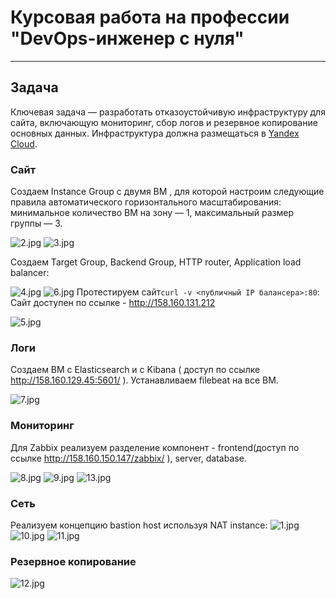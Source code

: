 #  Курсовая работа на профессии "DevOps-инженер с нуля"

---------
## Задача
Ключевая задача — разработать отказоустойчивую инфраструктуру для сайта, включающую мониторинг, сбор логов и резервное копирование основных данных. Инфраструктура должна размещаться в [Yandex Cloud](https://cloud.yandex.com/).

### Сайт
Cоздаем Instance Group с двумя ВМ , для которой настроим следующие правила автоматического горизонтального масштабирования: минимальное количество ВМ на зону — 1, максимальный размер группы — 3.

![2.jpg](./img/2.jpg)
![3.jpg](./img/3.jpg)

Создаем Target Group, Backend Group, HTTP router, Application load balancer:

![4.jpg](./img/4.jpg)
![6.jpg](./img/6.jpg)
Протестируем сайт`curl -v <публичный IP балансера>:80`: 
Сайт доступен по ссылке - http://158.160.131.212

![5.jpg](./img/5.jpg)

### Логи
Cоздаем ВМ c Elasticsearch и с Kibana ( доступ по ссылке http://158.160.129.45:5601/ ). Устанавливаем filebeat на все ВМ.

![7.jpg](./img/7.jpg)

### Мониторинг
Для Zabbix реализуем разделение компонент - frontend(доступ по ссылке http://158.160.150.147/zabbix/ ), server, database. 

![8.jpg](./img/8.jpg)
![9.jpg](./img/9.jpg)
![13.jpg](./img/13.jpg)
### Сеть
Реализуем концепцию bastion host используя NAT instance:
![1.jpg](./img/1.jpg)
![10.jpg](./img/10.jpg)
![11.jpg](./img/11.jpg)

### Резервное копирование
![12.jpg](./img/12.jpg)








